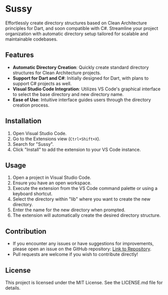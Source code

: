 # Sussy

Effortlessly create directory structures based on Clean Architecture principles for Dart, and soon compatible with C#. Streamline your project organization with automatic directory setup tailored for scalable and maintainable codebases.

## Features

- **Automatic Directory Creation**: Quickly create standard directory structures for Clean Architecture projects.
- **Support for Dart and C#**: Initially designed for Dart, with plans to support C# projects as well.
- **Visual Studio Code Integration**: Utilizes VS Code's graphical interface to select the base directory and new directory name.
- **Ease of Use**: Intuitive interface guides users through the directory creation process.

## Installation

1. Open Visual Studio Code.
2. Go to the Extensions view (`Ctrl+Shift+X`).
3. Search for "Sussy".
4. Click "Install" to add the extension to your VS Code instance.

## Usage

1. Open a project in Visual Studio Code.
2. Ensure you have an open workspace.
3. Execute the extension from the VS Code command palette or using a keyboard shortcut.
4. Select the directory within "lib" where you want to create the new directory.
5. Enter the name for the new directory when prompted.
6. The extension will automatically create the desired directory structure.

## Contribution

- If you encounter any issues or have suggestions for improvements, please open an issue on the GitHub repository: [Link to Repository](#).
- Pull requests are welcome if you wish to contribute directly!

## License

This project is licensed under the MIT License. See the LICENSE.md file for details.